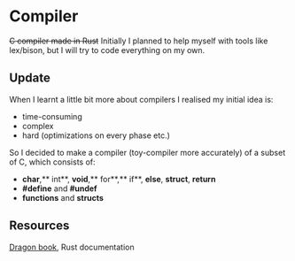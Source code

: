 # Compiler
~~C compiler made in Rust~~
Initially I planned to help myself with tools like lex/bison, but I will try
to code everything on my own.

## Update
When I learnt a little bit more about compilers I realised my initial idea is:
- time-consuming
- complex
- hard (optimizations on every phase etc.)

So I decided to make a compiler (toy-compiler more accurately) of a subset of C, which consists of:
- **char**,** int**, **void**,** for**,** if**, **else**, **struct**, **return**
- **#define** and **#undef**
- **functions** and **structs**


## Resources
[Dragon book](https://en.wikipedia.org/wiki/Compilers:_Principles,_Techniques,_and_Tools), Rust documentation
